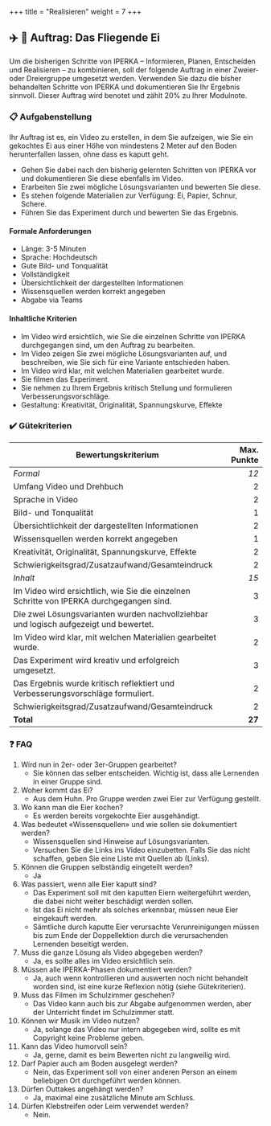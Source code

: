 +++
title = "Realisieren"
weight = 7
+++

## :airplane: :egg: Auftrag: Das Fliegende Ei

Um die bisherigen Schritte von IPERKA – Informieren, Planen, Entscheiden und Realisieren – zu kombinieren, soll der folgende Auftrag in einer Zweier- oder Dreiergruppe umgesetzt werden. Verwenden Sie dazu die bisher behandelten Schritte von IPERKA und dokumentieren Sie Ihr Ergebnis sinnvoll. Dieser Auftrag wird benotet und zählt 20% zu Ihrer Modulnote.

### :clipboard: Aufgabenstellung

Ihr Auftrag ist es, ein Video zu erstellen, in dem Sie aufzeigen, wie Sie ein gekochtes Ei aus einer Höhe von mindestens 2 Meter auf den Boden herunterfallen lassen, ohne dass es kaputt geht.

- Gehen Sie dabei nach den bisherig gelernten Schritten von IPERKA vor und dokumentieren Sie diese ebenfalls im Video.
- Erarbeiten Sie zwei mögliche Lösungsvarianten und bewerten Sie diese.
- Es stehen folgende Materialien zur Verfügung: Ei, Papier, Schnur, Schere.
- Führen Sie das Experiment durch und bewerten Sie das Ergebnis.

#### Formale Anforderungen

- Länge: 3-5 Minuten
- Sprache: Hochdeutsch
- Gute Bild- und Tonqualität
- Vollständigkeit
- Übersichtlichkeit der dargestellten Informationen
- Wissensquellen werden korrekt angegeben
- Abgabe via Teams

#### Inhaltliche Kriterien

- Im Video wird ersichtlich, wie Sie die einzelnen Schritte von IPERKA durchgegangen sind, um den Auftrag zu bearbeiten.
- Im Video zeigen Sie zwei mögliche Lösungsvarianten auf, und beschreiben, wie Sie sich für eine Variante entschieden haben.
- Im Video wird klar, mit welchen Materialien gearbeitet wurde.
- Sie filmen das Experiment.
- Sie nehmen zu Ihrem Ergebnis kritisch Stellung und formulieren Verbesserungsvorschläge.
- Gestaltung: Kreativität, Originalität, Spannungskurve, Effekte

### :heavy_check_mark: Gütekriterien

| Bewertungskriterium                                                                      | Max. Punkte |
|------------------------------------------------------------------------------------------|------------:|
| _Formal_                                                                                 |        _12_ |
| Umfang Video und Drehbuch                                                                |           2 |
| Sprache in Video                                                                         |           2 |
| Bild- und Tonqualität                                                                    |           1 |
| Übersichtlichkeit der dargestellten Informationen                                        |           2 |
| Wissensquellen werden korrekt angegeben                                                  |           1 |
| Kreativität, Originalität, Spannungskurve, Effekte                                       |           2 |
| Schwierigkeitsgrad/Zusatzaufwand/Gesamteindruck                                          |           2 |
| _Inhalt_                                                                                 |        _15_ |
| Im Video wird ersichtlich, wie Sie die einzelnen Schritte von IPERKA durchgegangen sind. |           3 |
| Die zwei Lösungsvarianten wurden nachvollziehbar und logisch aufgezeigt und bewertet.    |           3 |
| Im Video wird klar, mit welchen Materialien gearbeitet wurde.                            |           2 |
| Das Experiment wird kreativ und erfolgreich umgesetzt.                                   |           3 |
| Das Ergebnis wurde kritisch reflektiert und Verbesserungsvorschläge formuliert.          |           2 |
| Schwierigkeitsgrad/Zusatzaufwand/Gesamteindruck                                          |           2 |
| **Total**                                                                                |      **27** |

### :question: FAQ

1. Wird nun in 2er- oder 3er-Gruppen gearbeitet?
    - Sie können das selber entscheiden. Wichtig ist, dass alle Lernenden in
      einer Gruppe sind.
2. Woher kommt das Ei?
    - Aus dem Huhn. Pro Gruppe werden zwei Eier zur Verfügung gestellt.
3. Wo kann man die Eier kochen?
    - Es werden bereits vorgekochte Eier ausgehändigt.
4. Was bedeutet «Wissensquellen» und wie sollen sie dokumentiert werden?
    - Wissensquellen sind Hinweise auf Lösungsvarianten.
    - Versuchen Sie die Links ins Video einzubetten. Falls Sie das nicht
      schaffen, geben Sie eine Liste mit Quellen ab (Links).
5. Können die Gruppen selbständig eingeteilt werden?
    - Ja
6. Was passiert, wenn alle Eier kaputt sind?
    - Das Experiment soll mit den kaputten Eiern weitergeführt werden, die
      dabei nicht weiter beschädigt werden sollen.
    - Ist das Ei nicht mehr als solches erkennbar, müssen neue Eier eingekauft
      werden.
    - Sämtliche durch kaputte Eier verursachte Verunreinigungen müssen bis zum
      Ende der Doppellektion durch die verursachenden Lernenden beseitigt
      werden.
7. Muss die ganze Lösung als Video abgegeben werden?
    - Ja, es sollte alles im Video ersichtlich sein.
8. Müssen alle IPERKA-Phasen dokumentiert werden?
    - Ja, auch wenn kontrollieren und auswerten noch nicht behandelt worden
      sind, ist eine kurze Reflexion nötig (siehe Gütekriterien).
9. Muss das Filmen im Schulzimmer geschehen?
    - Das Video kann auch bis zur Abgabe aufgenommen werden, aber der
      Unterricht findet im Schulzimmer statt.
10. Können wir Musik im Video nutzen?
    - Ja, solange das Video nur intern abgegeben wird, sollte es mit Copyright
      keine Probleme geben.
11. Kann das Video humorvoll sein?
    - Ja, gerne, damit es beim Bewerten nicht zu langweilig wird.
12. Darf Papier auch am Boden ausgelegt werden?
    - Nein, das Experiment soll von einer anderen Person an einem beliebigen
      Ort durchgeführt werden können.
13. Dürfen Outtakes angehängt werden?
    - Ja, maximal eine zusätzliche Minute am Schluss.
14. Dürfen Klebstreifen oder Leim verwendet werden?
    - Nein.
